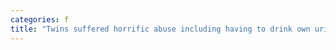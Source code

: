 ```yaml
---
categories: f
title: "Twins suffered horrific abuse including having to drink own urine before escaping Texas home neighbor says"
---
```

